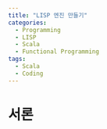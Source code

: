 ```yaml
---
title: "LISP 엔진 만들기"
categories:
  - Programming
  - LISP
  - Scala
  - Functional Programming
tags:
  - Scala
  - Coding
---
```


# 서론
